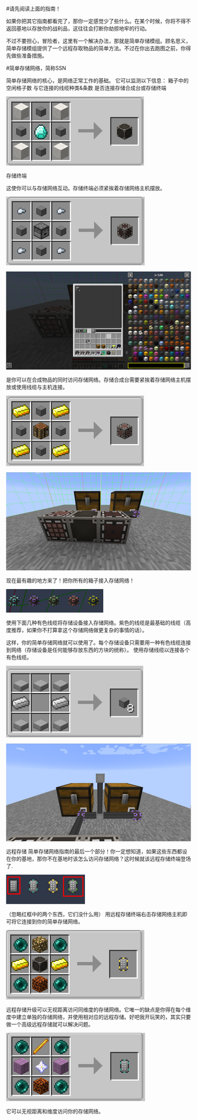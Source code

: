 #请先阅读上面的指南！

如果你把其它指南都看完了，那你一定感觉少了些什么。在某个时候，你将不得不返回基地以存放你的战利品，这往往会打断你劫掠地牢的行动。

不过不要担心，冒险者，这里有一个解决办法，那就是简单存储模组。顾名思义，简单存储模组提供了一个远程存取物品的简单方法。不过在你出去跑图之前，你得先做些准备措施。

#简单存储网络，简称SSN


简单存储网络的核心，是网络正常工作的基础。
它可以监测以下信息：
箱子中的空闲格子数
与它连接的线缆种类&条数
是否连接存储合成台或存储终端

![存储网络主机配方](ssnmaster.png)

存储终端

这使你可以与存储网络互动。存储终端必须紧挨着存储网络主机摆放。

![存储终端合成配方](ssntable.png)

![使用存储终端访问简单存储网络](ssnviewer.png)

是你可以在合成物品的同时访问存储网络。存储合成台需要紧挨着存储网络主机摆放或使用线缆与主机连接。

![存储合成台合成配方](ssncrafter.png)

![三巨头](ssnlayout1.png)

现在最有趣的地方来了！把你所有的箱子接入存储网络！

![各种颜色的线缆](ssncables.png)

使用下面几种有色线缆将存储设备接入存储网络。紫色的线缆是最基础的线缆（高度推荐，如果你不打算拿这个存储网络做更复杂的事情的话）。

这样，你的简单存储网络就可以使用了。每个存储设备只需要用一种有色线缆连接到网络（存储设备是任何能够存放东西的方块的统称）。 使用存储线缆以连接各个有色线缆。

![存储线缆合成配方](ssncable.png)

![简单存储网络的基本布局](ssnchestexample.png)

远程存储
简单存储网络指南的最后一个部分！你一定想知道，如果这些东西都设在你的基地，那你不在基地时该怎么访问存储网络？这时候就该远程存储终端登场了.

![远程存储终端，你最好的朋友！](ssnremote.png)

（忽略红框中的两个东西，它们没什么用）
用远程存储终端右击存储网络主机即可将它连接到你的简单存储网络。

![远程存储升级合成配方](ssnremotenormal.png)

远程存储升级可以无视距离访问同维度的存储网络。它唯一的缺点是你得在每个维度中建立单独的存储网络，并使用相对应的远程存储。好吧我开玩笑的，其实只要做一个高级远程存储就可以解决问题。

![高级远程存储合成配方](ssnremoteadvanced.png)

它可以无视距离和维度访问你的存储网络。
